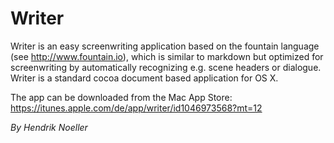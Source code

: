 # Writer

Writer is an easy screenwriting application based on the fountain language (see http://www.fountain.io), which is similar to markdown but optimized for screenwriting by automatically recognizing e.g. scene headers or dialogue. Writer is a standard cocoa document based application for OS X.

The app can be downloaded from the Mac App Store: https://itunes.apple.com/de/app/writer/id1046973568?mt=12

*By Hendrik Noeller*
